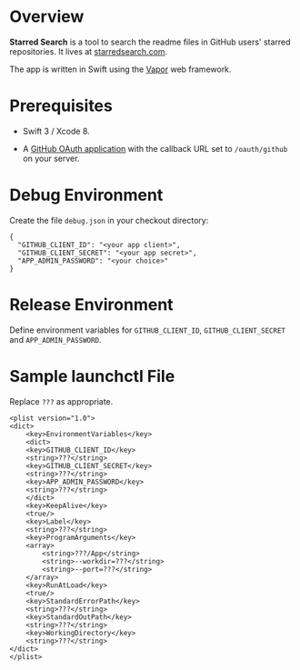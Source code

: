 # Overview

**Starred Search** is a tool to search the readme files in GitHub users' starred repositories. It lives at [starredsearch.com](http://starredsearch.com).

The app is written in Swift using the [Vapor](https://github.com/qutheory/vapor) web framework.

# Prerequisites

* Swift 3 / Xcode 8.

* A [GitHub OAuth application](https://github.com/settings/developers) with the callback URL set to `/oauth/github` on your server.

# Debug Environment

Create the file `debug.json` in your checkout directory:

```
{
  "GITHUB_CLIENT_ID": "<your app client>",
  "GITHUB_CLIENT_SECRET": "<your app secret>",
  "APP_ADMIN_PASSWORD": "<your choice>"
}
```

# Release Environment

Define environment variables for `GITHUB_CLIENT_ID`, `GITHUB_CLIENT_SECRET` and `APP_ADMIN_PASSWORD`.

# Sample launchctl File

Replace `???` as appropriate.

```
<plist version="1.0">
<dict>
	<key>EnvironmentVariables</key>
	<dict>
    <key>GITHUB_CLIENT_ID</key>
    <string>???</string>
    <key>GITHUB_CLIENT_SECRET</key>
    <string>???</string>
    <key>APP_ADMIN_PASSWORD</key>
    <string>???</string>
	</dict>
	<key>KeepAlive</key>
	<true/>
	<key>Label</key>
	<string>???</string>
	<key>ProgramArguments</key>
	<array>
		<string>???/App</string>
		<string>--workdir=???</string>
		<string>--port=???</string>
	</array>
	<key>RunAtLoad</key>
	<true/>
	<key>StandardErrorPath</key>
	<string>???</string>
	<key>StandardOutPath</key>
	<string>???</string>
	<key>WorkingDirectory</key>
	<string>???</string>
</dict>
</plist>
```
